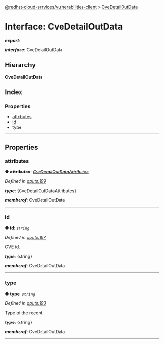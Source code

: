 [@redhat-cloud-services/vulnerabilities-client](../README.md) > [CveDetailOutData](../interfaces/cvedetailoutdata.md)

# Interface: CveDetailOutData

*__export__*: 

*__interface__*: CveDetailOutData

## Hierarchy

**CveDetailOutData**

## Index

### Properties

* [attributes](cvedetailoutdata.md#attributes)
* [id](cvedetailoutdata.md#id)
* [type](cvedetailoutdata.md#type)

---

## Properties

<a id="attributes"></a>

###  attributes

**● attributes**: *[CveDetailOutDataAttributes](cvedetailoutdataattributes.md)*

*Defined in [api.ts:199](https://github.com/RedHatInsights/javascript-clients/blob/master/packages/vulnerabilities/api.ts#L199)*

*__type__*: {CveDetailOutDataAttributes}

*__memberof__*: CveDetailOutData

___
<a id="id"></a>

###  id

**● id**: *`string`*

*Defined in [api.ts:187](https://github.com/RedHatInsights/javascript-clients/blob/master/packages/vulnerabilities/api.ts#L187)*

CVE id.

*__type__*: {string}

*__memberof__*: CveDetailOutData

___
<a id="type"></a>

###  type

**● type**: *`string`*

*Defined in [api.ts:193](https://github.com/RedHatInsights/javascript-clients/blob/master/packages/vulnerabilities/api.ts#L193)*

Type of the record.

*__type__*: {string}

*__memberof__*: CveDetailOutData

___


